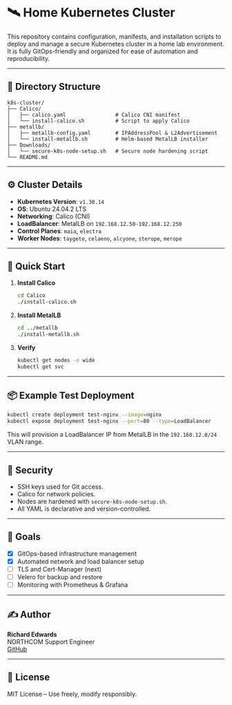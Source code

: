 # 🛰️ Home Kubernetes Cluster

This repository contains configuration, manifests, and installation scripts to deploy and manage a secure Kubernetes cluster in a home lab environment. It is fully GitOps-friendly and organized for ease of automation and reproducibility.

---

## 📁 Directory Structure

```
k8s-cluster/
├── Calico/
│   ├── calico.yaml                # Calico CNI manifest
│   └── install-calico.sh          # Script to apply Calico
├── metallb/
│   ├── metallb-config.yaml        # IPAddressPool & L2Advertisement
│   └── install-metallb.sh         # Helm-based MetalLB installer
├── Downloads/
│   └── secure-k8s-node-setup.sh   # Secure node hardening script
└── README.md
```

---

## ⚙️ Cluster Details

- **Kubernetes Version**: `v1.30.14`
- **OS**: Ubuntu 24.04.2 LTS
- **Networking**: Calico (CNI)
- **LoadBalancer**: MetalLB on `192.168.12.50-192.168.12.250`
- **Control Planes**: `maia`, `electra`
- **Worker Nodes**: `taygete`, `celaeno`, `alcyone`, `sterope`, `merope`

---

## 🚀 Quick Start

1. **Install Calico**  
   ```bash
   cd Calico
   ./install-calico.sh
   ```

2. **Install MetalLB**
   ```bash
   cd ../metallb
   ./install-metallb.sh
   ```

3. **Verify**
   ```bash
   kubectl get nodes -o wide
   kubectl get svc
   ```

---

## 📦 Example Test Deployment

```bash
kubectl create deployment test-nginx --image=nginx
kubectl expose deployment test-nginx --port=80 --type=LoadBalancer
```

This will provision a LoadBalancer IP from MetalLB in the `192.168.12.0/24` VLAN range.

---

## 🔐 Security

- SSH keys used for Git access.
- Calico for network policies.
- Nodes are hardened with `secure-k8s-node-setup.sh`.
- All YAML is declarative and version-controlled.

---

## 🧱 Goals

- [x] GitOps-based infrastructure management
- [x] Automated network and load balancer setup
- [ ] TLS and Cert-Manager (next)
- [ ] Velero for backup and restore
- [ ] Monitoring with Prometheus & Grafana

---

## ✍️ Author

**Richard Edwards**  
 NORTHCOM Support Engineer  
[GitHub](https://github.com/rwedwards)

---

## 📜 License

MIT License – Use freely, modify responsibly.
